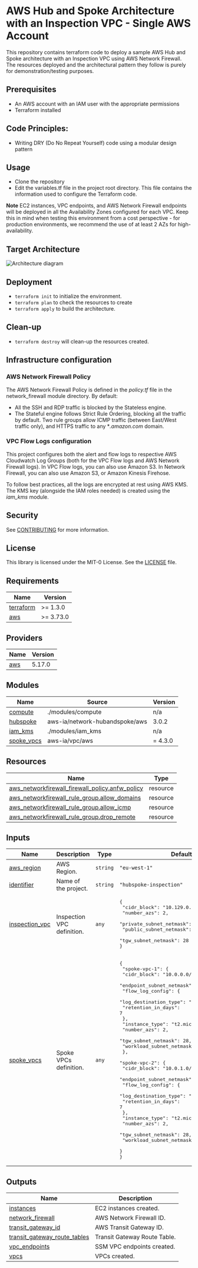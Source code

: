 <!-- BEGIN_TF_DOCS -->
# AWS Hub and Spoke Architecture with an Inspection VPC - Single AWS Account

This repository contains terraform code to deploy a sample AWS Hub and Spoke architecture with an Inspection VPC using AWS Network Firewall. The resources deployed and the architectural pattern they follow is purely for demonstration/testing purposes.

## Prerequisites
* An AWS account with an IAM user with the appropriate permissions
* Terraform installed

## Code Principles:
* Writing DRY (Do No Repeat Yourself) code using a modular design pattern

## Usage
* Clone the repository
* Edit the variables.tf file in the project root directory. This file contains the information used to configure the Terraform code.

**Note** EC2 instances, VPC endpoints, and AWS Network Firewall endpoints will be deployed in all the Availability Zones configured for each VPC. Keep this in mind when testing this environment from a cost perspective - for production environments, we recommend the use of at least 2 AZs for high-availability.

## Target Architecture

![Architecture diagram](../images/architecture\_diagram.png)

## Deployment

* `terraform init` to initialize the environment.
* `terraform plan` to check the resources to create
* `terraform apply` to build the architecture.

## Clean-up

* `terraform destroy` will clean-up the resources created.

## Infrastructure configuration

### AWS Network Firewall Policy

The AWS Network Firewall Policy is defined in the *policy.tf* file in the network\_firewall module directory. By default:

* All the SSH and RDP traffic is blocked by the Stateless engine.
* The Stateful engine follows Strict Rule Ordering, blocking all the traffic by default. Two rule groups allow ICMP traffic (between East/West traffic only), and HTTPS traffic to any **.amazon.com* domain.

### VPC Flow Logs configuration

This project configures both the alert and flow logs to respective AWS Cloudwatch Log Groups (both for the VPC Flow logs and AWS Network Firewall logs). In VPC Flow logs, you can also use Amazon S3. In Network Firewall, you can also use Amazon S3, or Amazon Kinesis Firehose.

To follow best practices, all the logs are encrypted at rest using AWS KMS. The KMS key (alongside the IAM roles needed) is created using the *iam\_kms* module.

## Security

See [CONTRIBUTING](../CONTRIBUTING.md) for more information.

## License

This library is licensed under the MIT-0 License. See the [LICENSE](../LICENSE) file.

## Requirements

| Name | Version |
|------|---------|
| <a name="requirement_terraform"></a> [terraform](#requirement\_terraform) | >= 1.3.0 |
| <a name="requirement_aws"></a> [aws](#requirement\_aws) | >= 3.73.0 |

## Providers

| Name | Version |
|------|---------|
| <a name="provider_aws"></a> [aws](#provider\_aws) | 5.17.0 |

## Modules

| Name | Source | Version |
|------|--------|---------|
| <a name="module_compute"></a> [compute](#module\_compute) | ./modules/compute | n/a |
| <a name="module_hubspoke"></a> [hubspoke](#module\_hubspoke) | aws-ia/network-hubandspoke/aws | 3.0.2 |
| <a name="module_iam_kms"></a> [iam\_kms](#module\_iam\_kms) | ./modules/iam_kms | n/a |
| <a name="module_spoke_vpcs"></a> [spoke\_vpcs](#module\_spoke\_vpcs) | aws-ia/vpc/aws | = 4.3.0 |

## Resources

| Name | Type |
|------|------|
| [aws_networkfirewall_firewall_policy.anfw_policy](https://registry.terraform.io/providers/hashicorp/aws/latest/docs/resources/networkfirewall_firewall_policy) | resource |
| [aws_networkfirewall_rule_group.allow_domains](https://registry.terraform.io/providers/hashicorp/aws/latest/docs/resources/networkfirewall_rule_group) | resource |
| [aws_networkfirewall_rule_group.allow_icmp](https://registry.terraform.io/providers/hashicorp/aws/latest/docs/resources/networkfirewall_rule_group) | resource |
| [aws_networkfirewall_rule_group.drop_remote](https://registry.terraform.io/providers/hashicorp/aws/latest/docs/resources/networkfirewall_rule_group) | resource |

## Inputs

| Name | Description | Type | Default | Required |
|------|-------------|------|---------|:--------:|
| <a name="input_aws_region"></a> [aws\_region](#input\_aws\_region) | AWS Region. | `string` | `"eu-west-1"` | no |
| <a name="input_identifier"></a> [identifier](#input\_identifier) | Name of the project. | `string` | `"hubspoke-inspection"` | no |
| <a name="input_inspection_vpc"></a> [inspection\_vpc](#input\_inspection\_vpc) | Inspection VPC definition. | `any` | <pre>{<br>  "cidr_block": "10.129.0.0/24",<br>  "number_azs": 2,<br>  "private_subnet_netmask": 28,<br>  "public_subnet_netmask": 28,<br>  "tgw_subnet_netmask": 28<br>}</pre> | no |
| <a name="input_spoke_vpcs"></a> [spoke\_vpcs](#input\_spoke\_vpcs) | Spoke VPCs definition. | `any` | <pre>{<br>  "spoke-vpc-1": {<br>    "cidr_block": "10.0.0.0/24",<br>    "endpoint_subnet_netmask": 28,<br>    "flow_log_config": {<br>      "log_destination_type": "cloud-watch-logs",<br>      "retention_in_days": 7<br>    },<br>    "instance_type": "t2.micro",<br>    "number_azs": 2,<br>    "tgw_subnet_netmask": 28,<br>    "workload_subnet_netmask": 28<br>  },<br>  "spoke-vpc-2": {<br>    "cidr_block": "10.0.1.0/24",<br>    "endpoint_subnet_netmask": 28,<br>    "flow_log_config": {<br>      "log_destination_type": "cloud-watch-logs",<br>      "retention_in_days": 7<br>    },<br>    "instance_type": "t2.micro",<br>    "number_azs": 2,<br>    "tgw_subnet_netmask": 28,<br>    "workload_subnet_netmask": 28<br>  }<br>}</pre> | no |

## Outputs

| Name | Description |
|------|-------------|
| <a name="output_instances"></a> [instances](#output\_instances) | EC2 instances created. |
| <a name="output_network_firewall"></a> [network\_firewall](#output\_network\_firewall) | AWS Network Firewall ID. |
| <a name="output_transit_gateway_id"></a> [transit\_gateway\_id](#output\_transit\_gateway\_id) | AWS Transit Gateway ID. |
| <a name="output_transit_gateway_route_tables"></a> [transit\_gateway\_route\_tables](#output\_transit\_gateway\_route\_tables) | Transit Gateway Route Table. |
| <a name="output_vpc_endpoints"></a> [vpc\_endpoints](#output\_vpc\_endpoints) | SSM VPC endpoints created. |
| <a name="output_vpcs"></a> [vpcs](#output\_vpcs) | VPCs created. |
<!-- END_TF_DOCS -->